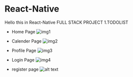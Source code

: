 # React-Native

Hello this in React-Native
FULL STACK PROJECT 
1.TODOLIST 
- Home Page
![img1](./img/image.png)

- Calender Page
![img2](./img/image-1.png)

- Profile Page
![img3](./img/image-2.png)

- Login Page
![img4](./img/image-3.png)

- register page
![alt text](./img/image-4.png)